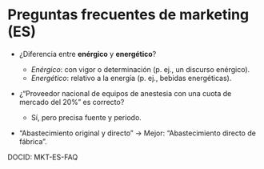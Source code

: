 # Preguntas frecuentes de marketing (ES)
- ¿Diferencia entre **enérgico** y **energético**?  
  - *Enérgico*: con vigor o determinación (p. ej., un discurso enérgico).  
  - *Energético*: relativo a la energía (p. ej., bebidas energéticas).

- ¿“Proveedor nacional de equipos de anestesia con una cuota de mercado del 20%” es correcto?  
  - Sí, pero precisa fuente y periodo.

- “Abastecimiento original y directo” → Mejor: “Abastecimiento directo de fábrica”.

DOCID: MKT-ES-FAQ
